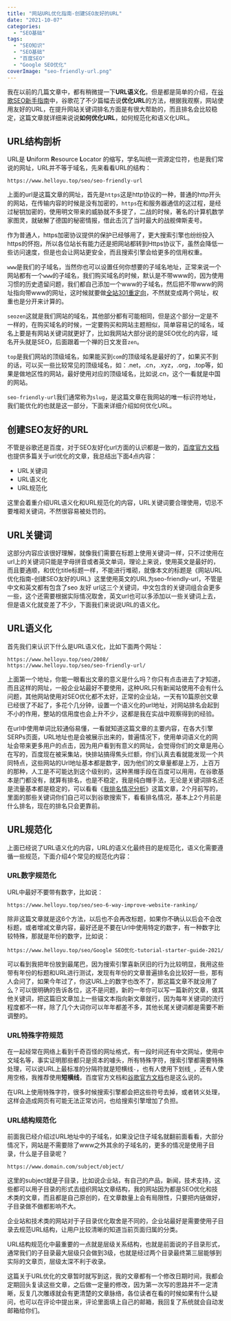 ```yaml
---
title: "网站URL优化指南-创建SEO友好的URL"
date: "2021-10-07"
categories: 
  - "SEO基础"
tags: 
  - "SEO知识"
  - "SEO基础"
  - "百度SEO"
  - "Google SEO优化"
coverImage: "seo-friendly-url.png"
---
```


我在以前的几篇文章中，都有稍微提一下**URL语义化**，但是都是简单的介绍，在[谷歌SEO新手指南](https://developers.google.com/search/docs/beginner/seo-starter-guide?hl=en&visit_id=637691655613942380-1313746572&rd=1#simpleurlsconveyinfo)中，谷歌花了不少篇幅去说**优化URL**的方法，根据我观察，网站使用友好的URL，在提升网站关键词排名方面是有很大帮助的，而且排名会比较稳定，这篇文章就详细来说说**如何优化URL**，如何规范化和语义化URL。

## URL结构剖析

URL是 **U**niform **R**esource **L**ocator 的缩写，学名叫统一资源定位符，也是我们常说的网址，URL并不等于域名，先来看看URL的结构：

```
https://www.helloyu.top/seo/seo-friendly-url
```

上面的url是这篇文章的网址，首先是`https`这是http协议的一种，普通的http开头的网站，在传输内容的时候是没有加密的，`https`在和服务器通信的这过程，是经过秘钥加密的，使用明文带来的威胁就不多提了，二战的时候，著名的计算机数学家图灵，就破解了德国的秘密情报，借此击沉了当时最大的战舰俾斯麦号。

作为普通人，https加密协议提供的保护已经够用了，更大搜索引擎也纷纷投入https的怀抱，所以各位站长有能力还是把网站都转到Https协议下，虽然会降低一些访问速度，但是也会让网站更安全，而且搜索引擎会给更多的信用权重。

`www`是我们的子域名，当然你也可以设置任何你想要的子域名地址，正常来说一个网站都有一个`www`的子域名，我们购买域名的时候，默认是不带www的，因为使用习惯的历史遗留问题，我们都自己添加一个www的子域名，然后把不带www的网址指向带www的网址，这时候就要做[全站301重定向](https://www.helloyu.top/seo/301-https-seo/)，不然就变成两个网址，权重也是分开来计算的。

`seozen`这就是我们网站的域名，其他部分都有可能相同，但是这个部分一定是不一样的，在购买域名的时候，一定要购买和网站主题相似，简单容易记的域名，域名上要是有网站关键词就更好了，比如我网站大部分说的是SEO优化的内容，域名开头就是SEO，后面跟着一个禅的日文发音`zen`。

`top`是我们网站的顶级域名，如果能买到`com`的顶级域名是最好的了，如果买不到的话，可以买一些比较常见的顶级域名，如：.net，.cn，.xyz，.org，.top等，如果是做地区性的网站，最好使用对应的顶级域名，比如说.cn，这个一看就是中国的网站。

`seo-friendly-url`我们通常称为`slug`，是这篇文章在我网站的唯一标识符地址，我们能优化的也就是这一部分，下面来详细介绍如何优化URL。

## 创建SEO友好的URL

不管是谷歌还是百度，对于SEO友好化url方面的认识都是一致的，[百度官方文档](https://ziyuan.baidu.com/college/articleinfo?id=1263)也提供多篇关于url优化的文章，我总结出下面4点内容：

- URL关键词
- URL语义化
- URL规范化

这里会着重介绍URL语义化和URL规范化的内容，URL关键词要合理使用，切忌不要堆砌关键词，不然很容易被处罚的。

## URL关键词

这部分内容应该很好理解，就像我们需要在标题上使用关键词一样，只不过使用在url上的关键词只能是字母拼音或者英文单词，理论上来说，使用英文是最好的，而且要通顺，和优化title标题一样，不能进行堆砌，就像本文的标题是《网站URL优化指南-创建SEO友好的URL》这里使用英文的URL为seo-friendly-url，不管是中文和英文都有包含了seo 友好 url这三个关键词，中文包含的关键词组合会更多一些，这个还需要根据实际情况取舍，英文url也可以多添加以一些关键词上去，但是语义化就变差了不少，下面我们来说说URL的语义化。

## URL语义化

首先我们来认识下什么是URL语义化，比如下面两个网址：

```
https://www.helloyu.top/seo/2008/
https://www.helloyu.top/seo/seo-friendly-url/
```

上面第一个地址，你能一眼看出文章的意义是什么吗？你只有点击进去了才知道，而且这样的网址，一般企业站最好不要使用，这种URL只有新闻站使用不会有什么问题，其他网站使用对SEO优化都不太好，正常的企业站，一天有10篇原创文章已经很了不起了，多花个几分钟，设置一个语义化的url地址，对网站排名会起到不小的作用，整站的信用度也会上升不少，这都是我在实战中观察得到的经验。

在url中使用单词比较通俗易懂，一看就知道这篇文章的主要内容，在各大引擎SERPs页面，URL地址也是会被展示出来的，普遍情况下，使用单词语义化的网址会带来更多用户的点击，因为用户看到有意义的网址，会觉得你们的文章是用心在写的，百度现在被采集站，快排站搞得焦头烂额，你们认真去看就能发现一个共同特点，这些网站的Url地址基本都是数字，因为他们的文章量都是上万，上百万的那种，人工是不可能达到这个级别的，这种黑帽手段在百度可以用用，在谷歌基本是门都没有，就算有排名，也是不稳定，我是纯白帽手法，无论是关键词排名还是流量基本都是稳定的，可以看看《[我排名情况分析](https://www.helloyu.top/seo/seozen-google-ranking-july/)》这篇文章，2个月前写的，里面的那些关键词你们自己可以到谷歌搜索下，看看排名情况，基本上2个月前是什么排名，现在的排名只会更靠前。

## URL规范化

上面已经说了URL语义化的内容，URL的语义化最终目的是规范化，语义化需要遵循一些规范，下面介绍4个常见的规范化内容：

### URL数字规范化

URL中最好不要带有数字，比如说：

```
https://www.helloyu.top/seo/seo-6-way-improve-website-ranking/
```

除非这篇文章就是这6个方法，以后也不会再改标题，如果你不确认以后会不会改标题，或者增减文章内容，最好还是不要在Url中使用特定的数字，有一种数字比较特殊，那就是年份的数字，比如说：

```
https://www.helloyu.top/seo/Google SEO优化-tutorial-starter-guide-2021/
```

可以看到我把年份放到最尾巴，因为搜索引擎喜新厌旧的行为比较明显，我用这些带有年份的标题和URL进行测试，发现有年份的文章普遍排名会比较好一些，那有人会问了，如果今年过了，你这URL上的数字也改不了，那这篇文章不就没用了么？可以很明确的告诉各位，这不是问题，新的一年你可以写一篇新的文章，做其他关键词，把这篇旧文章加上一些锚文本指向新文章就行，因为每年关键词的流行程度都不一样，除了几个大词你可以年年都差不多，其他长尾关键词都是需要不断调整的。

### URL特殊字符规范

在一起经常在网络上看到千奇百怪的网址格式，有一段时间还有中文网址，使用中文域名等，事实证明那些都只是资本的噱头，所有特殊字符，搜索引擎都需要特殊处理，可以说URL上最标准的分隔符就是短横线`-`，也有人使用下划线`_`，还有人使用空格，我推荐使用**短横线**，百度官方文档和[谷歌官方文档](https://developers.google.com/search/docs/advanced/guidelines/url-structure?hl=en&visit_id=637691716444113954-4211981935&rd=1)也是这么说的。

在URL上使用特殊字符，很多时候搜索引擎都会把这些符号去掉，或者转义处理，这样会造成网页有可能无法正常访问，也给搜索引擎增加了负担。

### URL结构规范化

前面我已经介绍过URL地址中的子域名，如果没记住子域名就翻前面看看，大部分情况下，网站是不需要除了www之外其余的子域名的，更多的情况是使用子目录，什么是子目录呢？

```
https://www.domain.com/subject/object/
```

这里的subject就是子目录，比如说企业站，有自己的产品，新闻，技术支持，这些都可以用子目录的形式去组织网站文章结构，我的网站因为都是SEO优化和技术类的文章，而且都是自己原创的，在文章数量上会有局限性，只要把内链做好，子目录做不做都影响不大。

企业站和技术类的网站对于子目录优化取舍是不同的，企业站最好是需要使用子目录去规范URL结构，让用户比较清晰的知道当前页面归属的分类。

URL结构规范化中最重要的一点就是层级关系结构，也就是前面说的子目录形式，通常我们的子目录最大层级只会做到3级，也就是经过两个目录最终第三层能够到实际的文章页，层级太深不利于收录。

这篇关于URL优化的文章暂时就写到这，我的文章都有一个修改日期时间，我都会定期回头复读这些文章，之后做一定量的修改，因为第一次写的思路并不一定清晰，反复几次雕琢就会有更清楚的文章脉络，各位读者在看的时候如果有什么疑问，也可以在评论中提出来，评论里面填上自己的邮箱，我回复了系统就会自动发邮箱给你们。
